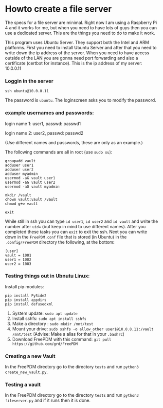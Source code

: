 # Howto create a file server
The specs for a file server are minimal. Right now I am using a Raspberry Pi 4 and it works for me, but when you need to have lots of guys then you can use a dedicated server. This are the things you need to do to make it work.

This program uses Ubuntu Server. They support both the Intel and ARM platforms.
First you need to install Ubuntu Server and after that you need to write down the ip address of the server. When you need to have access outside of the LAN you are gonna need port forwarding and also a certificate (certbot for instance). This is the ip address of my server: 10.0.0.11 

### Loggin in the server
`ssh ubuntu@10.0.0.11`

The password is `ubuntu`. The loginscreen asks you to modify the password.


### example usernames and passwords:

login name 1: user1, passwd: passwd1

login name 2: user2, passwd: passwd2

(Use different names and passwords, these are only as an example.)


The following commands are all in root (use `sudo su`):

```
groupadd vault
adduser user1
adduser user2
adduser myadmin
usermod -aG vault user1
usermod -aG vault user2
usermod -aG vault myadmin

mkdir /vault
chown vault:vault /vault
chmod g+w vault

exit
```

While still in ssh you can type `id user1`, `id user2` and `id vault` and write the number after `uid=` (but keep in mind to use different names). After you completed these tasks you can `exit` to exit the ssh. Next you can write down in the `FreePDM.conf` file that is stored (in Ubuntu) in the `.config/FreePDM` directory the following, at the bottom:

```
[user]
vault = 1001
user1 = 1002
user2 = 1003
```



### Testing things out in Ubnutu Linux: 

Install pip modules:
```
pip install PySide2
pip install appdirs
pip install defusedxml
```

1. System update: `sudo apt update`
1. Install sshfs: `sudo apt install sshfs`
1. Make a directory : `sudo mkdir /mnt/test`
1. Mount your drive: `sudo sshfs -o allow_other user1@10.0.0.11:/vault /mnt/test` (Advise: Make a alias for that in your `.bashrc`)
1. Download FreePDM with this command: `git pull https://github.com/grd/FreePDM` 

### Creating a new Vault

In the FreePDM directory go to the directory `tests` and run `python3 create_new_vault.py`. 

### Testing a vault

In the FreePDM directory go to the directory `tests` and run `python3 fileserver.py` and if it runs then it is done.
